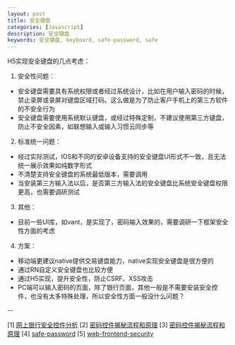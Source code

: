 ```yaml
---
layout: post
title: 安全键盘
categories: [Javascript]
description: 安全键盘
keywords: 安全键盘, keyboard, safe-password, safe
---
```


H5实现安全键盘的几点考虑：
1. 安全性问题：
* 安全键盘需要具有系统权限或者经过系统设计，比如在用户输入密码的时候，禁止录屏或录屏对键盘区域打码。这么做是为了防止客户手机上的第三方软件的不安全行为
* 安全键盘需要使用系统默认键盘，或经过特殊定制，不建议使用第三方键盘，防止不安全因素，如联想输入或输入习惯云同步等
2. 标准统一问题：
* 经过实际测试，IOS和不同的安卓设备支持的安全键盘UI形式不一致，且无法统一展示效果如纯数字形式
* 不清楚支持安全键盘的系统最低版本，需要调用
* 当安装第三方输入法以后，是否第三方输入法的安全键盘比系统安全键盘权限更高，也需要调研测试
3. 其他：
* 目前一些UI库，如vant，是实现了，密码输入效果的，需要调研一下框架安全性方面的考虑
4. 方案：
* 移动端更建议native提供交易键盘能力，native实现安全键盘是很方便的
* 通过RN自定义安全键盘也比较方便
* 通过H5实现，提升安全性，防止CSRF、XSS攻击
* PC端可以输入密码的页面，除了银行页面，其他一般是不需要安装安全控件，也没有太多特殊处理，所以安全性方面一般没什么问题？

--

[1] [网上银行安全控件分析](http://www.manew.com/blog-166292-17097.html)
[2] [密码控件揭秘流程和原理](https://blog.csdn.net/weixin_38546942/article/details/109609508)
[3] [密码控件揭秘流程和原理](https://blog.csdn.net/weixin_38546942/article/details/109609508)
[4] [safe-password](https://developers.weixin.qq.com/miniprogram/dev/framework/open-ability/safe-password.html)
[5] [web-frontend-security](https://insights.thoughtworks.cn/web-frontend-security/)
